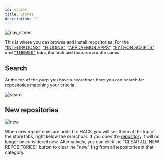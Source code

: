 ```yaml
---
id: stores
title: Stores
description: ""
---
```


![nav_stores](/img/nav_stores.png)

This is where you can browse and install repositories.
For the ["INTEGRATIONS"](/docs/categories/integrations), ["PLUGINS"](/docs/categories/plugins), ["APPDAEMON APPS"](/docs/categories/appdaemon_apps), ["PYTHON SCRIPTS"](/docs/categories/python_scripts) and ["THEMES"](/docs/categories/themes) tabs, the look and features are the same.

## Search

At the top of the page you have a searchbar, here you can search for repositories matching your criteria.

![search](/img/nav_store_search.png)

## New repositories

![new](/img/nav_store_new.png)

When new repositories are added to HACS, you will see them at the top of the store tabs, right below the searchbar.
If you open the [repository](/docs/navigation/repository) it will no longer be considered new. Alternatively, you can click the "CLEAR ALL NEW REPOSITORIES" button to clear the "new" flag from all repositories in that category.
